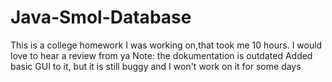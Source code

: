 # Java-Smol-Database
This is a college homework I was working on,that took me  10 hours.
I would love to hear a review from ya
Note: the dokumentation is outdated
Added basic GUI to it, but it is still buggy and I won't work on it for some days
